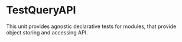 # TestQueryAPI

This unit provides agnostic declarative tests for modules, that provide object storing and accessing API.
